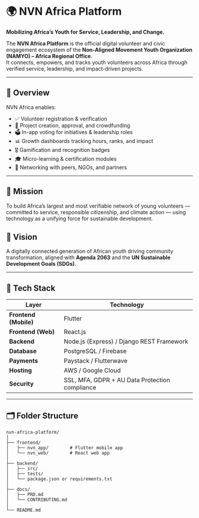 # 🌍 NVN Africa Platform

**Mobilizing Africa’s Youth for Service, Leadership, and Change.**

The **NVN Africa Platform** is the official digital volunteer and civic engagement ecosystem of the **Non-Aligned Movement Youth Organization (NAMYO) – Africa Regional Office**.  
It connects, empowers, and tracks youth volunteers across Africa through verified service, leadership, and impact-driven projects.

---

## 🚀 Overview

NVN Africa enables:
- ✅ Volunteer registration & verification  
- 🧱 Project creation, approval, and crowdfunding  
- 🗳️ In-app voting for initiatives & leadership roles  
- 📊 Growth dashboards tracking hours, ranks, and impact  
- 🎖️ Gamification and recognition badges  
- 🎓 Micro-learning & certification modules  
- 🤝 Networking with peers, NGOs, and partners  

---

## 🧠 Mission
To build Africa’s largest and most verifiable network of young volunteers — committed to service, responsible citizenship, and climate action — using technology as a unifying force for sustainable development.

## 🌅 Vision
A digitally connected generation of African youth driving community transformation, aligned with **Agenda 2063** and the **UN Sustainable Development Goals (SDGs).**

---

## 🧰 Tech Stack

| Layer | Technology |
|-------|-------------|
| **Frontend (Mobile)** | Flutter |
| **Frontend (Web)** | React.js |
| **Backend** | Node.js (Express) / Django REST Framework |
| **Database** | PostgreSQL / Firebase |
| **Payments** | Paystack / Flutterwave |
| **Hosting** | AWS / Google Cloud |
| **Security** | SSL, MFA, GDPR + AU Data Protection compliance |

---

## 🗂️ Folder Structure

```text
nvn-africa-platform/
│
├── frontend/
│   ├── nvn_app/        # Flutter mobile app
│   └── nvn_web/        # React web app
│
├── backend/
│   ├── src/
│   ├── tests/
│   └── package.json or requirements.txt
│
├── docs/
│   ├── PRD.md
│   └── CONTRIBUTING.md
│
└── README.md

